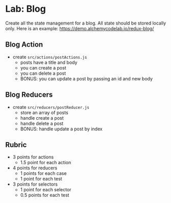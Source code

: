 # Lab: Blog

Create all the state management for a blog. All state should be stored
locally only. Here is an example: https://demo.alchemycodelab.io/redux-blog/

## Blog Action

* create `src/actions/postActions.js`
  * posts have a title and body
  * you can create a post
  * you can delete a post
  * BONUS: you can update a post by passing an id and new body

## Blog Reducers

* create `src/reducers/postReducer.js`
  * store an array of posts
  * handle create a post
  * handle delete a post
  * BONUS: handle update a post by index

## Rubric

* 3 points for actions
  * 1.5 point for each action
* 4 points for reducers
  * 1 points for each case
  * 1 point for each test
* 3 points for selectors
  * 1 point for each selector
  * 0.5 points for each test
